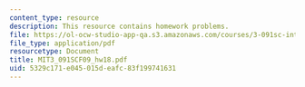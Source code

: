 ```yaml
---
content_type: resource
description: This resource contains homework problems.
file: https://ol-ocw-studio-app-qa.s3.amazonaws.com/courses/3-091sc-introduction-to-solid-state-chemistry-fall-2010/5329c171e045015deafc83f199741631_MIT3_091SCF09_hw18.pdf
file_type: application/pdf
resourcetype: Document
title: MIT3_091SCF09_hw18.pdf
uid: 5329c171-e045-015d-eafc-83f199741631
---
```


